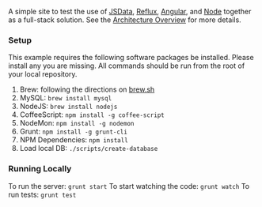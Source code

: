 A simple site to test the use of [JSData](www.js-data.io/), [Reflux](https://www.npmjs.com/package/reflux), [Angular](angularjs.org/), and [Node](nodejs.org) together as a full-stack solution.  See the [Architecture Overview](https://docs.google.com/document/d/16OVv80SlzB3WsNu-9zQIuhQiyQe7YSD9vBQVk7914OQ/edit#) for more details.

### Setup

This example requires the following software packages be installed.  Please install any you are missing.  All commands should be run from the root of your local repository.

1. Brew: following the directions on [brew.sh](http://brew.sh)
2. MySQL: `brew install mysql`
3. NodeJS: `brew install nodejs`
4. CoffeeScript: `npm install -g coffee-script`
5. NodeMon: `npm install -g nodemon`
6. Grunt: `npm install -g grunt-cli`
7. NPM Dependencies: `npm install`
8. Load local DB: `./scripts/create-database`

### Running Locally

To run the server: `grunt start`
To start watching the code: `grunt watch`
To run tests: `grunt test`
